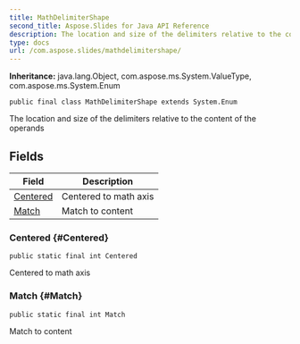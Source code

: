 ```yaml
---
title: MathDelimiterShape
second_title: Aspose.Slides for Java API Reference
description: The location and size of the delimiters relative to the content of the operands
type: docs
url: /com.aspose.slides/mathdelimitershape/
---
```

**Inheritance:**
java.lang.Object, com.aspose.ms.System.ValueType, com.aspose.ms.System.Enum
```
public final class MathDelimiterShape extends System.Enum
```

The location and size of the delimiters relative to the content of the operands
## Fields

| Field | Description |
| --- | --- |
| [Centered](#Centered) | Centered to math axis |
| [Match](#Match) | Match to content |
### Centered {#Centered}
```
public static final int Centered
```


Centered to math axis

### Match {#Match}
```
public static final int Match
```


Match to content

